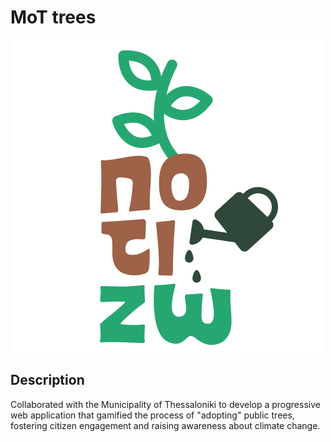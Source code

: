 <h1>MoT trees</h1>
<img src="potizo_logo.3ddcc65a62fd53c8aa584ab93707f771.png"/>
<h2>Description</h2>
<p>Collaborated with the Municipality of Thessaloniki to develop a progressive web application that gamified the process of "adopting" public trees, fostering citizen engagement and raising awareness about climate change.</p>
